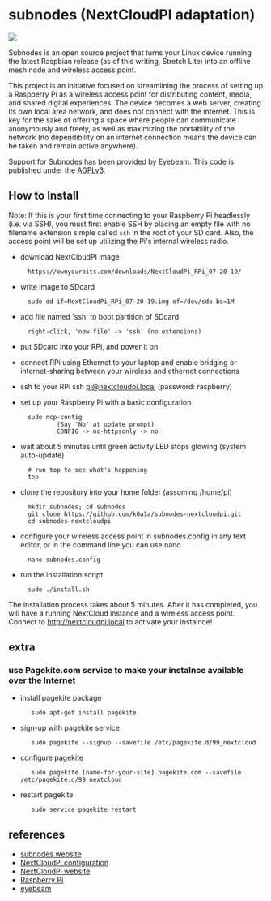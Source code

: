 subnodes (NextCloudPI adaptation)
=================

![](https://david-dm.org/chootka/subnodes.svg)

Subnodes is an open source project that turns your Linux device running the latest Raspbian release (as of this writing, Stretch Lite) into an offline mesh node and wireless access point.

This project is an initiative focused on streamlining the process of setting up a Raspberry Pi as a wireless access point for distributing content, media, and shared digital experiences. The device becomes a web server, creating its own local area network, and does not connect with the internet. This is key for the sake of offering a space where people can communicate anonymously and freely, as well as maximizing the portability of the network (no dependibility on an internet connection means the device can be taken and remain active anywhere). 

Support for Subnodes has been provided by Eyebeam. This code is published under the [AGPLv3](http://www.gnu.org/licenses/agpl-3.0.html).

How to Install
--------------
Note: If this is your first time connecting to your Raspberry Pi headlessly (i.e. via SSH), you must first enable SSH by placing an empty file with no filename extension simple called `ssh` in the root of your SD card. Also, the access point will be set up utilizing the Pi's internal wireless radio.

* download NextCloudPI image

        https://ownyourbits.com/downloads/NextCloudPi_RPi_07-20-19/

* write image to SDcard

        sudo dd if=NextCloudPi_RPi_07-20-19.img of=/dev/sda bs=1M
        
* add file named 'ssh' to boot partition of SDcard

        right-click, 'new file' -> 'ssh' (no extensions)

* put SDcard into your RPi, and power it on

* connect RPi using Ethernet to your laptop and enable bridging or internet-sharing between your wireless and ethernet connections

* ssh to your RPi
         ssh pi@nextcloudpi.local
         (password: raspberry)

* set up your Raspberry Pi with a basic configuration

        sudo ncp-config
                (Say 'No' at update prompt)
                CONFIG -> nc-httpsonly -> no
                
* wait about 5 minutes until green activity LED stops glowing (system auto-update)

        # run top to see what's happening
        top

* clone the repository into your home folder (assuming /home/pi)

        mkdir subnodes; cd subnodes
        git clone https://github.com/k0a1a/subnodes-nextcloudpi.git  
        cd subnodes-nextcloudpi

* configure your wireless access point in subnodes.config in any text editor, or in the command line you can use nano

        nano subnodes.config

* run the installation script

        sudo ./install.sh

The installation process takes about 5 minutes. After it has completed, you will have a running NextCloud instance and a wireless access point. Connect to http://nextcloudpi.local to activate your instalnce!

## extra

### use Pagekite.com service to make your instalnce available over the Internet

* install pagekite package

         sudo apt-get install pagekite

* sign-up with pagekite service

         sudo pagekite --signup --savefile /etc/pagekite.d/99_nextcloud

* configure pagekite

         sudo pagekite [name-for-your-site].pagekite.com --savefile /etc/pagekite.d/99_nextcloud
         
* restart pagekite

         sudo service pagekite restart
         


references
----------
* [subnodes website](http://www.subnodes.org/)
* [NextCloudPi configuration](https://docs.nextcloudpi.com/en/how-to-configure-nextcloudpi)
* [NextCloudPi website](https://nextcloudpi.com)
* [Raspberry Pi](http://www.raspberrypi.org/)
* [eyebeam](http://eyebeam.org/)

